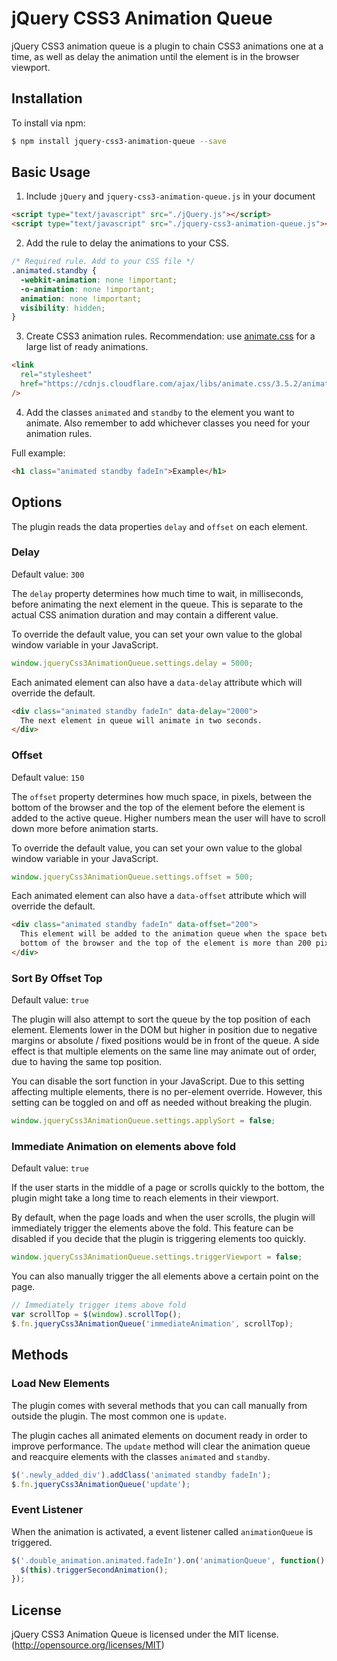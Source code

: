 # jQuery CSS3 Animation Queue

jQuery CSS3 animation queue is a plugin to chain CSS3 animations one at a time, as well as delay the animation until the element is in the browser viewport.

## Installation

To install via npm:

```bash
$ npm install jquery-css3-animation-queue --save
```

## Basic Usage

1. Include `jQuery` and `jquery-css3-animation-queue.js` in your document

```html
<script type="text/javascript" src="./jQuery.js"></script>
<script type="text/javascript" src="./jquery-css3-animation-queue.js"></script>
```

2. Add the rule to delay the animations to your CSS.

```css
/* Required rule. Add to your CSS file */
.animated.standby {
  -webkit-animation: none !important;
  -o-animation: none !important;
  animation: none !important;
  visibility: hidden;
}
```

3. Create CSS3 animation rules. Recommendation: use [animate.css](https://github.com/daneden/animate.css) for a large list of ready animations.

```html
<link
  rel="stylesheet"
  href="https://cdnjs.cloudflare.com/ajax/libs/animate.css/3.5.2/animate.min.css"
/>
```

4. Add the classes `animated` and `standby` to the element you want to animate. Also remember to add whichever classes you need for your animation rules.

Full example:

```html
<h1 class="animated standby fadeIn">Example</h1>
```

## Options

The plugin reads the data properties `delay` and `offset` on each element.

### Delay

Default value: `300`

The `delay` property determines how much time to wait, in milliseconds, before animating the next element in the queue. This is separate to the actual CSS animation duration and may contain a different value.

To override the default value, you can set your own value to the global window variable in your JavaScript.

```javascript
window.jqueryCss3AnimationQueue.settings.delay = 5000;
```

Each animated element can also have a `data-delay` attribute which will override the default.

```html
<div class="animated standby fadeIn" data-delay="2000">
  The next element in queue will animate in two seconds.
</div>
```

### Offset

Default value: `150`

The `offset` property determines how much space, in pixels, between the bottom of the browser and the top of the element before the element is added to the active queue. Higher numbers mean the user will have to scroll down more before animation starts.

To override the default value, you can set your own value to the global window variable in your JavaScript.

```javascript
window.jqueryCss3AnimationQueue.settings.offset = 500;
```

Each animated element can also have a `data-offset` attribute which will override the default.

```html
<div class="animated standby fadeIn" data-offset="200">
  This element will be added to the animation queue when the space between the
  bottom of the browser and the top of the element is more than 200 pixels.
</div>
```

### Sort By Offset Top

Default value: `true`

The plugin will also attempt to sort the queue by the top position of each element. Elements lower in the DOM but higher in position due to negative margins or absolute / fixed positions would be in front of the queue. A side effect is that multiple elements on the same line may animate out of order, due to having the same top position.

You can disable the sort function in your JavaScript. Due to this setting affecting multiple elements, there is no per-element override. However, this setting can be toggled on and off as needed without breaking the plugin.

```javascript
window.jqueryCss3AnimationQueue.settings.applySort = false;
```

### Immediate Animation on elements above fold

Default value: `true`

If the user starts in the middle of a page or scrolls quickly to the bottom, the plugin might take a long time to reach elements in their viewport.

By default, when the page loads and when the user scrolls, the plugin will immediately trigger the elements above the fold. This feature can be disabled if you decide that the plugin is triggering elements too quickly.

```javascript
window.jqueryCss3AnimationQueue.settings.triggerViewport = false;
```

You can also manually trigger the all elements above a certain point on the page.

```javascript
// Immediately trigger items above fold
var scrollTop = $(window).scrollTop();
$.fn.jqueryCss3AnimationQueue('immediateAnimation', scrollTop);
```

## Methods

### Load New Elements

The plugin comes with several methods that you can call manually from outside the plugin. The most common one is `update`.

The plugin caches all animated elements on document ready in order to improve performance. The `update` method will clear the animation queue and reacquire elements with the classes `animated` and `standby`.

```javascript
$('.newly_added_div').addClass('animated standby fadeIn');
$.fn.jqueryCss3AnimationQueue('update');
```

### Event Listener

When the animation is activated, a event listener called `animationQueue` is triggered.

```javascript
$('.double_animation.animated.fadeIn').on('animationQueue', function() {
  $(this).triggerSecondAnimation();
});
```

## License

jQuery CSS3 Animation Queue is licensed under the MIT license. (http://opensource.org/licenses/MIT)

